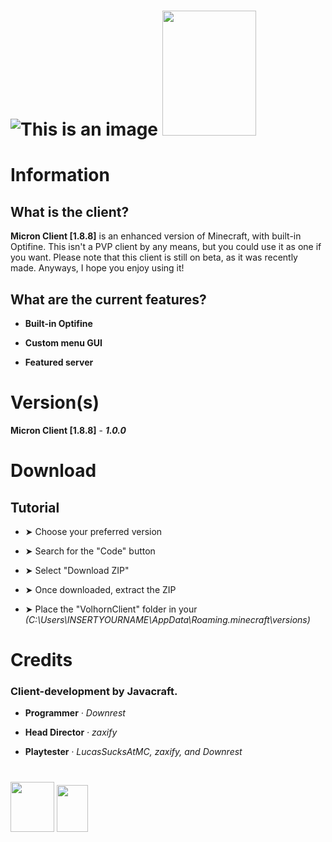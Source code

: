 # ![This is an image](https://i.imgur.com/CtQgsEc.png) <img src="https://i.imgur.com/6CJLYY5.png" width="150" height="200">

# Information

## What is the client?

**Micron Client [1.8.8]** is an enhanced version of Minecraft, with built-in Optifine. This isn't a PVP client by any means, but you could use it as one if you want.
Please note that this client is still on beta, as it was recently made. Anyways, I hope you enjoy using it!

## What are the current features?

- **Built-in Optifine**
 
- **Custom menu GUI**
 
- **Featured server**
 
# Version(s)

**Micron Client [1.8.8]** - ***1.0.0***

# Download

## Tutorial

- ➤ Choose your preferred version

- ➤ Search for the "Code" button

- ➤ Select "Download ZIP"

- ➤ Once downloaded, extract the ZIP

- ➤ Place the "VolhornClient" folder in your *(C:\Users\INSERTYOURNAME\AppData\Roaming\.minecraft\versions)*

# Credits

### **Client-development by Javacraft.**

- **Programmer** *· Downrest*
 
- **Head Director** *· zaxify*
 
- **Playtester** *· LucasSucksAtMC, zaxify, and Downrest*

#

<img src="https://i.imgur.com/AMvn5Hc.png" width="70" height="80">  <img src="https://i.imgur.com/6CJLYY5.png" width="50" height="75">

